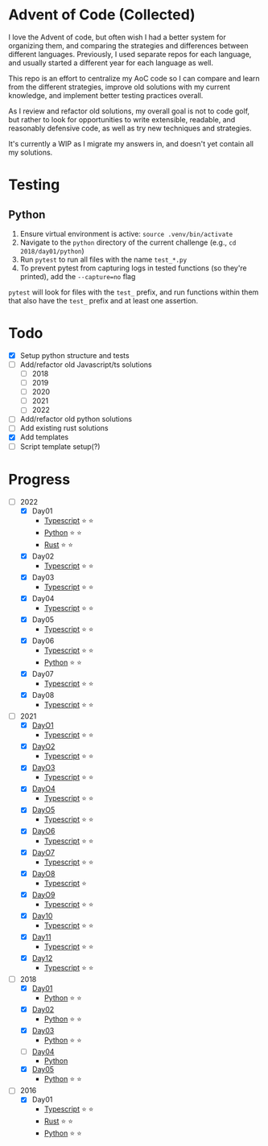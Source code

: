 # Advent of Code (Collected)

I love the Advent of code, but often wish I had a better system for organizing them, and comparing the strategies and differences between different languages.
Previously, I used separate repos for each language, and usually started a different year for each language as well.

This repo is an effort to centralize my AoC code so I can compare and learn from the different strategies, improve old solutions with my current knowledge, and implement better testing practices overall.

As I review and refactor old solutions, my overall goal is not to code golf, but rather to look for opportunities to write extensible, readable, and reasonably defensive code, as well as try new techniques and strategies.

It's currently a WIP as I migrate my answers in, and doesn't yet contain all my solutions.

# Testing

## Python

1. Ensure virtual environment is active: `source .venv/bin/activate`
2. Navigate to the `python` directory of the current challenge (e.g., `cd 2018/day01/python`)
3. Run `pytest` to run all files with the name `test_*.py`
4. To prevent pytest from capturing logs in tested functions (so they're printed), add the `--capture=no` flag

`pytest` will look for files with the `test_` prefix, and run functions within them that also have the `test_` prefix and at least one assertion.


# Todo

-   [x] Setup python structure and tests
-   [ ] Add/refactor old Javascript/ts solutions
    -   [ ] 2018
    -   [ ] 2019
    -   [ ] 2020
    -   [ ] 2021
    -   [ ] 2022
-   [ ] Add/refactor old python solutions
-   [ ] Add existing rust solutions
-   [x] Add templates
-   [ ] Script template setup(?)

# Progress

-   [ ] 2022
    -   [x] Day01
        -   [Typescript](./2022/day01/typescript/solution.ts) :star: :star:
        -   [Python](./2022/day01/python/solution.py) :star: :star:
        -   [Rust](./2022/day01/rust/src/main.rs) :star: :star:
    -   [x] Day02
        -   [Typescript](./2022/day02/typescript/solution.ts) :star: :star:
    -   [x] Day03
        -   [Typescript](./2022/day03/typescript/solution.ts) :star: :star:
    -   [x] Day04
        -   [Typescript](./2022/day04/typescript/solution.ts) :star: :star:
    -   [x] Day05
        -   [Typescript](./2022/day05/typescript/solution.ts) :star: :star:
    -   [x] Day06
        -   [Typescript](./2022/day06/typescript/solution.ts) :star: :star:
        -   [Python](./2022/day06/python/solution.py) :star: :star:
    -   [x] Day07
        -   [Typescript](./2022/day07/typescript/solution.ts) :star: :star:
    -   [x] Day08
        -   [Typescript](./2022/day08/typescript/solution.ts) :star: :star:
-   [ ] 2021
    -   [x] [DayO1](./2021/day01/)
        -   [Typescript](./2021/day01/typescript/solution.ts) :star: :star:
    -   [x] [DayO2](./2021/day02/)
        -   [Typescript](./2021/day02/typescript/solution.ts) :star: :star:
    -   [x] [DayO3](./2021/day03/)
        -   [Typescript](./2021/day03/typescript/solution.ts) :star: :star:
    -   [x] [DayO4](./2021/day04/)
        -   [Typescript](./2021/day04/typescript/solution.ts) :star: :star:
    -   [x] [DayO5](./2021/day05/)
        -   [Typescript](./2021/day05/typescript/solution.ts) :star: :star:
    -   [x] [DayO6](./2021/day06/)
        -   [Typescript](./2021/day06/typescript/solution.ts) :star: :star:
    -   [x] [DayO7](./2021/day07/)
        -   [Typescript](./2021/day07/typescript/solution.ts) :star: :star:
    -   [x] [DayO8](./2021/day08/)
        -   [Typescript](./2021/day08/typescript/solution.ts) :star:
    -   [x] [DayO9](./2021/day09/)
        -   [Typescript](./2021/day09/typescript/solution.ts) :star: :star:
    -   [x] [Day10](./2021/day10/)
        -   [Typescript](./2021/day10/typescript/solution.ts) :star: :star:
    -   [x] [Day11](./2021/day11/)
        -   [Typescript](./2021/day11/typescript/solution.ts) :star: :star:
    -   [x] [Day12](./2021/day12/)
        -   [Typescript](./2021/day12/typescript/solution.ts) :star: :star:
-   [ ] 2018
    -   [x] [Day01](./2018/day01)
        -   [Python](./2018/day01/python) :star: :star:
    -   [x] [Day02](./2018/day02)
        -   [Python](./2018/day02/python/) :star: :star:
    -   [x] [Day03](./2018/day03)
        -   [Python](./2018/day03/python/) :star: :star:
    -   [ ] [Day04](./2018/day04)
        -   [Python](./2018/day04/python/)
    -   [x] [Day05](./2018/day05)
        -   [Python](./2018/day05/python/) :star: :star:
-   [ ] 2016
    -   [x] Day01
        -   [Typescript](./2016/day01/typescript/solution.ts) :star: :star:
        -   [Rust](./2016/day01/rust/src/main.rs) :star: :star:
        -   [Python](./2016/day01/python/solution.py) :star: :star:
